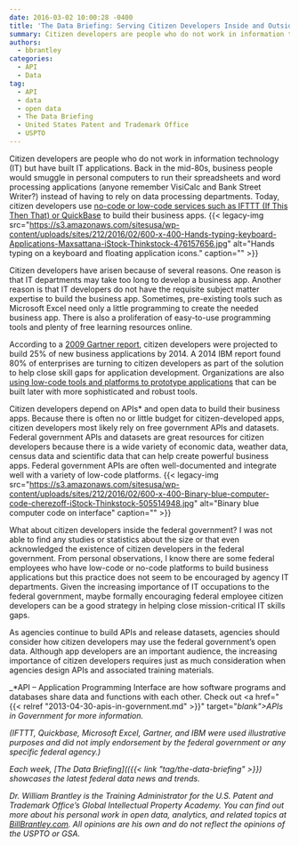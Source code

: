 ```yaml
---
date: 2016-03-02 10:00:28 -0400
title: 'The Data Briefing: Serving Citizen Developers Inside and Outside of the Federal Government'
summary: Citizen developers are people who do not work in information technology (IT) but have built IT applications. Back in the mid-80s, business people would smuggle in personal computers to run their spreadsheets and word processing applications (anyone remember VisiCalc and Bank Street Writer?) instead of having to rely on data processing departments. Today, citizen developers
authors:
  - bbrantley
categories:
  - API
  - Data
tag:
  - API
  - data
  - open data
  - The Data Briefing
  - United States Patent and Trademark Office
  - USPTO
---
```


Citizen developers are people who do not work in information technology (IT) but have built IT applications. Back in the mid-80s, business people would smuggle in personal computers to run their spreadsheets and word processing applications (anyone remember VisiCalc and Bank Street Writer?) instead of having to rely on data processing departments. Today, citizen developers use <a href="http://www.zdnet.com/article/the-advent-of-the-citizen-developer/" target="_blank">no-code or low-code services such as IFTTT (If This Then That) or QuickBase</a> to build their business apps. {{< legacy-img src="https://s3.amazonaws.com/sitesusa/wp-content/uploads/sites/212/2016/02/600-x-400-Hands-typing-keyboard-Applications-Maxsattana-iStock-Thinkstock-476157656.jpg" alt="Hands typing on a keyboard and floating application icons." caption="" >}} 

Citizen developers have arisen because of several reasons. One reason is that IT departments may take too long to develop a business app. Another reason is that IT developers do not have the requisite subject matter expertise to build the business app. Sometimes, pre-existing tools such as Microsoft Excel need only a little programming to create the needed business app. There is also a proliferation of easy-to-use programming tools and plenty of free learning resources online.

According to a <a href="http://www.eweek.com/developer/eight-in-10-enterprises-turn-to-citizen-developers-for-innovation.html" target="_blank">2009 Gartner report</a>, citizen developers were projected to build 25% of new business applications by 2014. A 2014 IBM report found 80% of enterprises are turning to citizen developers as part of the solution to help close skill gaps for application development. Organizations are also <a href="http://www.cio.com/article/2845378/development-tools/use-low-code-platforms-to-develop-the-apps-customers-want.html" target="_blank">using low-code tools and platforms to prototype applications</a> that can be built later with more sophisticated and robust tools.

Citizen developers depend on APIs* and open data to build their business apps. Because there is often no or little budget for citizen-developed apps, citizen developers most likely rely on free government APIs and datasets. Federal government APIs and datasets are great resources for citizen developers because there is a wide variety of economic data, weather data, census data and scientific data that can help create powerful business apps. Federal government APIs are often well-documented and integrate well with a variety of low-code platforms. {{< legacy-img src="https://s3.amazonaws.com/sitesusa/wp-content/uploads/sites/212/2016/02/600-x-400-Binary-blue-computer-code-cherezoff-iStock-Thinkstock-505514948.jpg" alt="Binary blue computer code on interface" caption="" >}} 

What about citizen developers inside the federal government? I was not able to find any studies or statistics about the size or that even acknowledged the existence of citizen developers in the federal government. From personal observations, I know there are some federal employees who have low-code or no-code platforms to build business applications but this practice does not seem to be encouraged by agency IT departments. Given the increasing importance of IT occupations to the federal government, maybe formally encouraging federal employee citizen developers can be a good strategy in helping close mission-critical IT skills gaps.

As agencies continue to build APIs and release datasets, agencies should consider how citizen developers may use the federal government’s open data. Although app developers are an important audience, the increasing importance of citizen developers requires just as much consideration when agencies design APIs and associated training materials.

_*API – Application Programming Interface are how software programs and databases share data and functions with each other. Check out <a href="{{< relref "2013-04-30-apis-in-government.md" >}}" target="_blank">APIs in Government</a> for more information._

_(IFTTT, Quickbase, Microsoft Excel, Gartner, and IBM were used illustrative purposes and did not imply endorsement by the federal government or any specific federal agency.)_

_Each week, [The Data Briefing](({{< link "tag/the-data-briefing" >}}) showcases the latest federal data news and trends._

_Dr. William Brantley is the Training Administrator for the U.S. Patent and Trademark Office’s Global Intellectual Property Academy. You can find out more about his personal work in open data, analytics, and related topics at [BillBrantley.com](http://billbrantley.com/). All opinions are his own and do not reflect the opinions of the USPTO or GSA._